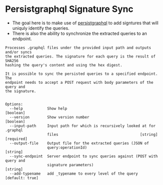 # Persistgraphql Signature Sync

- The goal here is to make use of [persistgraphql](https://github.com/apollographql/persistgraphql) to add signtures that will uniquly identify the queries.
- There is also the ability to synchronize the extracted queries to an endpoint.

```
Processes .graphql files under the provided input path and outputs and/or syncs
the extracted queries. The signature for each query is the result of SHA256
hashing the query's content and using the hex digest.

It is possible to sync the persisted queries to a specified endpoint. The
endpoint needs to accept a POST request with body parameters of the query and
the signature.


Options:
  --help           Show help                                           [boolean]
  --version        Show version number                                 [boolean]
  --input-path     Input path for which is recursively looked at for .graphql
                   files                                     [string] [required]
  --output-file    Output file for the extracted queries (JSON of
                   query:operationId)                                   [string]
  --sync-endpoint  Server endpoint to sync queries against (POST with query and
                   signature parameters)                                [string]
  --add-typename   add _typename to every level of the query     [default: true]
```


